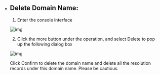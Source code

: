 - ## **Delete Domain Name:**

  1. Enter the console interface

  ![img](file:///C:\Users\ZHANGJ~1\AppData\Local\Temp\msohtmlclip1\01\clip_image002.png)

   

  2. Click the more button under the operation, and select Delete to pop up the following dialog box

  ![img](file:///C:\Users\ZHANGJ~1\AppData\Local\Temp\msohtmlclip1\01\clip_image004.png)

  Click Confirm to delete the domain name and delete all the resolution records under this domain name. Please be cautious.
